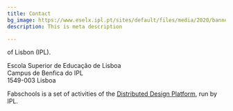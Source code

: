 ```yaml
---
title: Contact
bg_image: https://www.eselx.ipl.pt/sites/default/files/media/2020/banner_site_dro-08.jpg
description: This is meta description

---
```

of Lisbon (IPL).

Escola Superior de Educação de Lisboa  
Campus de Benfica do IPL  
1549-003 Lisboa

Fabschools is a set of activities of the [Distributed Design Platform](https://distributeddesign.eu), run by IPL.